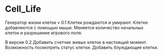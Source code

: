 # Cell_Life
Генератор жизни клеток v 0.1
Клетки рождаются и умирают.
Клетки добавляются с помощью мыши.
Меняется количество начальных клеток и разрешение игрового поля.

В версии 0.2
Добавить счетчик живых клеток в настоящий момент.
Возможность посмотреть статус клетки.
Добавить блуждающие клетки.
